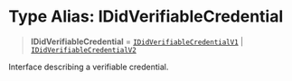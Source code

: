# Type Alias: IDidVerifiableCredential

> **IDidVerifiableCredential** = [`IDidVerifiableCredentialV1`](../interfaces/IDidVerifiableCredentialV1.md) \| [`IDidVerifiableCredentialV2`](../interfaces/IDidVerifiableCredentialV2.md)

Interface describing a verifiable credential.
